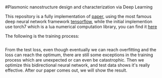#Plasmonic nanostructure design and characterization via Deep Learning 

This repository is a fully implementation of [paper](https://www.nature.com/articles/s41377-018-0060-7), using
the most famous deep neural network framework [tensorflow](https://www.tensorflow.org/), while the 
initial implemention use torch7 which is a lua numerical computation library, you can find it [here]( https://github.com/ItzikMalkiel/DeepNanoDesign
)

The following is the training process:

![]()

From the test loss, even though eventually we can reach overfitting and the loss can reach the optimum, there are still
some exceptions in the training process which are unexpected or can even be catastrophic. Then we optimize this bidirectional
neural network, and test data shows it's really effective. After our paper comes out, we will show the result.